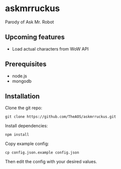 # askmrruckus
Parody of Ask Mr. Robot

## Upcoming features
- Load actual characters from WoW API

## Prerequisites
- node.js
- mongodb

## Installation
Clone the git repo:

    git clone https://github.com/TheAOS/askmrruckus.git
    
Install dependencies:

    npm install

Copy example config:

    cp config.json.example config.json

Then edit the config with your desired values.
